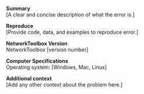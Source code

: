 **Summary** <br />
[A clear and concise description of what the error is.]

**Reproduce** <br />
[Provide code, data, and examples to reproduce error.]

**NetworkToolbox Version** <br />
NetworkToolbox [version number]

**Computer Specifications** <br />
Operating system: [Windows, Mac, Linux]

**Additional context** <br />
[Add any other context about the problem here.]

